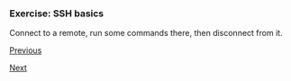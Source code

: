 ### Exercise: SSH basics

Connect to a remote, run some commands there, then disconnect from it.


[Previous](ssh.md)

[Next](scp.md)

